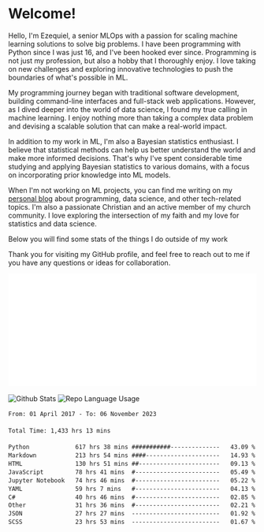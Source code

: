 # Welcome!

Hello, I'm Ezequiel, a senior MLOps with a passion for scaling machine learning solutions to solve big problems. I have been programming with Python since I was just 16, and I've been hooked ever since. Programming is not just my profession, but also a hobby that I thoroughly enjoy. I love taking on new challenges and exploring innovative technologies to push the boundaries of what's possible in ML.

My programming journey began with traditional software development, building command-line interfaces and full-stack web applications. However, as I dived deeper into the world of data science, I found my true calling in machine learning. I enjoy nothing more than taking a complex data problem and devising a scalable solution that can make a real-world impact.

In addition to my work in ML, I'm also a Bayesian statistics enthusiast. I believe that statistical methods can help us better understand the world and make more informed decisions. That's why I've spent considerable time studying and applying Bayesian statistics to various domains, with a focus on incorporating prior knowledge into ML models.

When I'm not working on ML projects, you can find me writing on my [personal blog](https://elc.github.io) about programming, data science, and other tech-related topics. I'm also a passionate Christian and an active member of my church community. I love exploring the intersection of my faith and my love for statistics and data science.

Below you will find some stats of the things I do outside of my work

Thank you for visiting my GitHub profile, and feel free to reach out to me if you have any questions or ideas for collaboration.

![RSS Feed](metrics.plugin.rss.svg)

![Github Stats](https://github-readme-stats.vercel.app/api?username=elc&show_icons=true&theme=gruvbox&border_radius=20&include_all_commits=true&count_private=true&card_width=450) ![Repo Language Usage](https://github-readme-stats.vercel.app/api/top-langs?username=elc&show_icons=true&theme=gruvbox&border_radius=20&include_all_commits=true&count_private=true&layout=compact&langs_count=5&card_width=400)


<!--START_SECTION:waka-->

```txt
From: 01 April 2017 - To: 06 November 2023

Total Time: 1,433 hrs 13 mins

Python             617 hrs 38 mins ###########--------------   43.09 %
Markdown           213 hrs 54 mins ####---------------------   14.93 %
HTML               130 hrs 51 mins ##-----------------------   09.13 %
JavaScript         78 hrs 41 mins  #------------------------   05.49 %
Jupyter Notebook   74 hrs 46 mins  #------------------------   05.22 %
YAML               59 hrs 7 mins   #------------------------   04.13 %
C#                 40 hrs 46 mins  #------------------------   02.85 %
Other              31 hrs 36 mins  #------------------------   02.21 %
JSON               27 hrs 27 mins  -------------------------   01.92 %
SCSS               23 hrs 53 mins  -------------------------   01.67 %
```

<!--END_SECTION:waka-->
